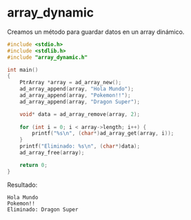 # array_dynamic
Creamos un método para guardar datos en un array dinámico.
```c
#include <stdio.h>
#include <stdlib.h>
#include "array_dynamic.h"

int main()
{
    PtrArray *array = ad_array_new();
    ad_array_append(array, "Hola Mundo");
    ad_array_append(array, "Pokemon!!");
    ad_array_append(array, "Dragon Super");

    void* data = ad_array_remove(array, 2);
    
    for (int i = 0; i < array->length; i++) {
        printf("%s\n", (char*)ad_array_get(array, i));
    }
    printf("Eliminado: %s\n", (char*)data);
    ad_array_free(array);

    return 0;
}
```

Resultado:
```
Hola Mundo
Pokemon!!
Eliminado: Dragon Super
```
